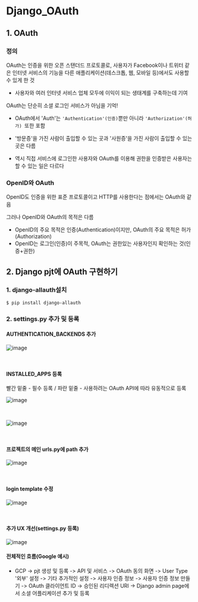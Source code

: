 # Django_OAuth

## 1. OAuth

### 정의

OAuth는 인증을 위한 오픈 스탠더드 프로토콜로, 사용자가 Facebook이나 트위터 같은 인터넷 서비스의 기능을 다른 애플리케이션(데스크톱, 웹, 모바일 등)에서도 사용할 수 있게 한 것

- 사용자와 여러 인터넷 서비스 업체 모두에 이익이 되는 생태계를 구축하는데 기여

OAuth는 단순히 소셜 로그인 서비스가 아님을 기억!

- OAuth에서 'Auth'는 `'Authentication'(인증)`뿐만 아니라 `'Authorization'(허가) `또한 포함

- '방문증'을 가진 사람이 출입할 수 있는 곳과 '사원증'을 가진 사람이 출입할 수 있는 곳은 다름
- 역시 직접 서비스에 로그인한 사용자와 OAuth를 이용해 권한을 인증받은 사용자는 할 수 있는 일은 다르다



### OpenID와 OAuth

OpenID도 인증을 위한 표준 프로토콜이고 HTTP를 사용한다는 점에서는 OAuth와 같음

그러나 OpenID와 OAuth의 목적은 다름

- OpenID의 주요 목적은 인증(Authentication)이지만, OAuth의 주요 목적은 허가(Authorization)
- OpenID는 로그인(인증)이 주목적, OAuth는 권한있는 사용자인지 확인하는 것(인증+권한)



## 2. Django pjt에 OAuth 구현하기

### 1. django-allauth설치

`$ pip install django-allauth`



### 2. settings.py 추가 및 등록

#### AUTHENTICATION_BACKENDS 추가

![image](https://user-images.githubusercontent.com/93081720/168414171-f89ea50d-5a42-45b0-a99e-1b15dbdc63d3.png)

<br>

#### INSTALLED_APPS 등록

빨간 밑줄 - 필수 등록 / 파란 밑줄 - 사용하려는 OAuth API에 따라 유동적으로 등록

![image](https://user-images.githubusercontent.com/93081720/168414261-04047398-402a-40a7-8548-11a3e6683ad7.png)

<br>

![image](https://user-images.githubusercontent.com/93081720/168414290-b295e1c0-4a9f-4aa3-8472-dc6aa618d7a5.png)

<br>

#### 프로젝트의 메인 urls.py에 path 추가

![image](https://user-images.githubusercontent.com/93081720/168414336-43d54cd4-ab1e-4387-b71b-62b7a88c2469.png)

<br>

#### login template 수정

![image](https://user-images.githubusercontent.com/93081720/168414415-872fdc86-f2e4-48dc-9f86-ce0868e65593.png)

<br>

#### 추가 UX 개선(settings.py 등록)

![image](https://user-images.githubusercontent.com/93081720/168414749-ef020c81-6bb5-4843-a161-7bc2ff3b9337.png)



#### 전체적인 흐름(Google 예시)

- GCP -> pjt 생성 및 등록 -> API 및 서비스 -> OAuth 동의 화면 -> User Type '외부' 설정 -> 기타 추가적인 설정 -> 사용자 인증 정보 -> 사용자 인증 정보 만들기 -> OAuth 클라이언트 ID -> 승인된 리디렉션 URI -> Django admin page에서 소셜 어플리케이션 추가 및 등록